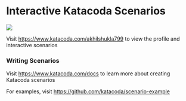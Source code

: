 # Interactive Katacoda Scenarios

[![](http://shields.katacoda.com/katacoda/akhilshukla799/count.svg)](https://www.katacoda.com/akhilshukla799 "Get your profile on Katacoda.com")

Visit https://www.katacoda.com/akhilshukla799 to view the profile and interactive scenarios

### Writing Scenarios
Visit https://www.katacoda.com/docs to learn more about creating Katacoda scenarios

For examples, visit https://github.com/katacoda/scenario-example
